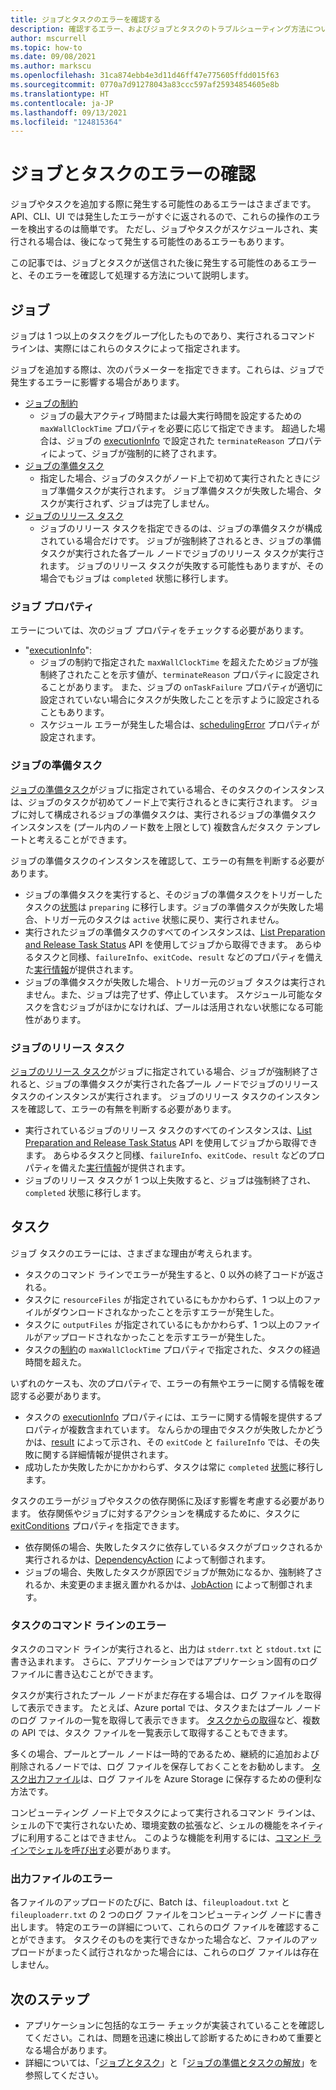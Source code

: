 ```yaml
---
title: ジョブとタスクのエラーを確認する
description: 確認するエラー、およびジョブとタスクのトラブルシューティング方法について説明します。
author: mscurrell
ms.topic: how-to
ms.date: 09/08/2021
ms.author: markscu
ms.openlocfilehash: 31ca874ebb4e3d11d46ff47e775605ffdd015f63
ms.sourcegitcommit: 0770a7d91278043a83ccc597af25934854605e8b
ms.translationtype: HT
ms.contentlocale: ja-JP
ms.lasthandoff: 09/13/2021
ms.locfileid: "124815364"
---
```

# <a name="job-and-task-error-checking"></a>ジョブとタスクのエラーの確認

ジョブやタスクを追加する際に発生する可能性のあるエラーはさまざまです。 API、CLI、UI では発生したエラーがすぐに返されるので、これらの操作のエラーを検出するのは簡単です。 ただし、ジョブやタスクがスケジュールされ、実行される場合は、後になって発生する可能性のあるエラーもあります。

この記事では、ジョブとタスクが送信された後に発生する可能性のあるエラーと、そのエラーを確認して処理する方法について説明します。

## <a name="jobs"></a>ジョブ

ジョブは 1 つ以上のタスクをグループ化したものであり、実行されるコマンド ラインは、実際にはこれらのタスクによって指定されます。

ジョブを追加する際は、次のパラメーターを指定できます。これらは、ジョブで発生するエラーに影響する場合があります。

- [ジョブの制約](/rest/api/batchservice/job/add#jobconstraints)
  - ジョブの最大アクティブ時間または最大実行時間を設定するための `maxWallClockTime` プロパティを必要に応じて指定できます。 超過した場合は、ジョブの [executionInfo](/rest/api/batchservice/job/get#jobexecutioninformation) で設定された `terminateReason` プロパティによって、ジョブが強制的に終了されます。
- [ジョブの準備タスク](/rest/api/batchservice/job/add#jobpreparationtask)
  - 指定した場合、ジョブのタスクがノード上で初めて実行されたときにジョブ準備タスクが実行されます。 ジョブ準備タスクが失敗した場合、タスクが実行されず、ジョブは完了しません。
- [ジョブのリリース タスク](/rest/api/batchservice/job/add#jobreleasetask)
  - ジョブのリリース タスクを指定できるのは、ジョブの準備タスクが構成されている場合だけです。 ジョブが強制終了されるとき、ジョブの準備タスクが実行された各プール ノードでジョブのリリース タスクが実行されます。 ジョブのリリース タスクが失敗する可能性もありますが、その場合でもジョブは `completed` 状態に移行します。

### <a name="job-properties"></a>ジョブ プロパティ

エラーについては、次のジョブ プロパティをチェックする必要があります。

- "[executionInfo](/rest/api/batchservice/job/get#jobexecutioninformation)":
  - ジョブの制約で指定された `maxWallClockTime` を超えたためジョブが強制終了されたことを示す値が、`terminateReason` プロパティに設定されることがあります。 また、ジョブの `onTaskFailure` プロパティが適切に設定されていない場合にタスクが失敗したことを示すように設定されることもあります。
  - スケジュール エラーが発生した場合は、[schedulingError](/rest/api/batchservice/job/get#jobschedulingerror) プロパティが設定されます。

### <a name="job-preparation-tasks"></a>ジョブの準備タスク

[ジョブの準備タスク](batch-job-prep-release.md#job-preparation-task)がジョブに指定されている場合、そのタスクのインスタンスは、ジョブのタスクが初めてノード上で実行されるときに実行されます。 ジョブに対して構成されるジョブの準備タスクは、実行されるジョブの準備タスク インスタンスを (プール内のノード数を上限として) 複数含んだタスク テンプレートと考えることができます。

ジョブの準備タスクのインスタンスを確認して、エラーの有無を判断する必要があります。

- ジョブの準備タスクを実行すると、そのジョブの準備タスクをトリガーしたタスクの[状態](/rest/api/batchservice/task/get#taskstate)は `preparing` に移行します。ジョブの準備タスクが失敗した場合、トリガー元のタスクは `active` 状態に戻り、実行されません。
- 実行されたジョブの準備タスクのすべてのインスタンスは、[List Preparation and Release Task Status](/rest/api/batchservice/job/listpreparationandreleasetaskstatus) API を使用してジョブから取得できます。 あらゆるタスクと同様、`failureInfo`、`exitCode`、`result` などのプロパティを備えた[実行情報](/rest/api/batchservice/job/listpreparationandreleasetaskstatus#jobpreparationandreleasetaskexecutioninformation)が提供されます。
- ジョブの準備タスクが失敗した場合、トリガー元のジョブ タスクは実行されません。また、ジョブは完了せず、停止しています。 スケジュール可能なタスクを含むジョブがほかになければ、プールは活用されない状態になる可能性があります。

### <a name="job-release-tasks"></a>ジョブのリリース タスク

[ジョブのリリース タスク](batch-job-prep-release.md#job-release-task)がジョブに指定されている場合、ジョブが強制終了されると、ジョブの準備タスクが実行された各プール ノードでジョブのリリース タスクのインスタンスが実行されます。 ジョブのリリース タスクのインスタンスを確認して、エラーの有無を判断する必要があります。

- 実行されているジョブのリリース タスクのすべてのインスタンスは、[List Preparation and Release Task Status](/rest/api/batchservice/job/listpreparationandreleasetaskstatus) API を使用してジョブから取得できます。 あらゆるタスクと同様、`failureInfo`、`exitCode`、`result` などのプロパティを備えた[実行情報](/rest/api/batchservice/job/listpreparationandreleasetaskstatus#jobpreparationandreleasetaskexecutioninformation)が提供されます。
- ジョブのリリース タスクが 1 つ以上失敗すると、ジョブは強制終了され、`completed` 状態に移行します。

## <a name="tasks"></a>タスク

ジョブ タスクのエラーには、さまざまな理由が考えられます。

- タスクのコマンド ラインでエラーが発生すると、0 以外の終了コードが返される。
- タスクに `resourceFiles` が指定されているにもかかわらず、1 つ以上のファイルがダウンロードされなかったことを示すエラーが発生した。
- タスクに `outputFiles` が指定されているにもかかわらず、1 つ以上のファイルがアップロードされなかったことを示すエラーが発生した。
- タスクの[制約](/rest/api/batchservice/task/add#taskconstraints)の `maxWallClockTime` プロパティで指定された、タスクの経過時間を超えた。

いずれのケースも、次のプロパティで、エラーの有無やエラーに関する情報を確認する必要があります。

- タスクの [executionInfo](/rest/api/batchservice/task/get#taskexecutioninformation) プロパティには、エラーに関する情報を提供するプロパティが複数含まれています。 なんらかの理由でタスクが失敗したかどうかは、[result](/rest/api/batchservice/task/get#taskexecutionresult) によって示され、その `exitCode` と `failureInfo` では、その失敗に関する詳細情報が提供されます。
- 成功したか失敗したかにかかわらず、タスクは常に `completed` [状態](/rest/api/batchservice/task/get#taskstate)に移行します。

タスクのエラーがジョブやタスクの依存関係に及ぼす影響を考慮する必要があります。 依存関係やジョブに対するアクションを構成するために、タスクに [exitConditions](/rest/api/batchservice/task/add#exitconditions) プロパティを指定できます。

- 依存関係の場合、失敗したタスクに依存しているタスクがブロックされるか実行されるかは、[DependencyAction](/rest/api/batchservice/task/add#dependencyaction) によって制御されます。
- ジョブの場合、失敗したタスクが原因でジョブが無効になるか、強制終了されるか、未変更のまま据え置かれるかは、[JobAction](/rest/api/batchservice/task/add#jobaction) によって制御されます。

### <a name="task-command-line-failures"></a>タスクのコマンド ラインのエラー

タスクのコマンド ラインが実行されると、出力は `stderr.txt` と `stdout.txt` に書き込まれます。 さらに、アプリケーションではアプリケーション固有のログ ファイルに書き込むことができます。

タスクが実行されたプール ノードがまだ存在する場合は、ログ ファイルを取得して表示できます。 たとえば、Azure portal では、タスクまたはプール ノードのログ ファイルの一覧を取得して表示できます。 [タスクからの取得](/rest/api/batchservice/file/getfromtask)など、複数の API では、タスク ファイルを一覧表示して取得することもできます。

多くの場合、プールとプール ノードは一時的であるため、継続的に追加および削除されるノードでは、ログ ファイルを保存しておくことをお勧めします。 [タスク出力ファイル](./batch-task-output-files.md)は、ログ ファイルを Azure Storage に保存するための便利な方法です。

コンピューティング ノード上でタスクによって実行されるコマンド ラインは、シェルの下で実行されないため、環境変数の拡張など、シェルの機能をネイティブに利用することはできません。 このような機能を利用するには、[コマンド ラインでシェルを呼び出す](batch-compute-node-environment-variables.md#command-line-expansion-of-environment-variables)必要があります。

### <a name="output-file-failures"></a>出力ファイルのエラー

各ファイルのアップロードのたびに、Batch は、`fileuploadout.txt` と `fileuploaderr.txt` の 2 つのログ ファイルをコンピューティング ノードに書き出します。 特定のエラーの詳細について、これらのログ ファイルを確認することができます。 タスクそのものを実行できなかった場合など、ファイルのアップロードがまったく試行されなかった場合には、これらのログ ファイルは存在しません。  

## <a name="next-steps"></a>次のステップ

- アプリケーションに包括的なエラー チェックが実装されていることを確認してください。これは、問題を迅速に検出して診断するためにきわめて重要となる場合があります。
- 詳細については、「[ジョブとタスク](jobs-and-tasks.md)」と「[ジョブの準備とタスクの解放](batch-job-prep-release.md)」を参照してください。